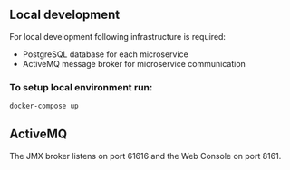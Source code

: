## Local development
For local development following infrastructure is required:
  - PostgreSQL database for each microservice
  - ActiveMQ message broker for microservice communication

### To setup local environment run:
```bash
docker-compose up
```

## ActiveMQ
The JMX broker listens on port 61616 and the Web Console on port 8161.